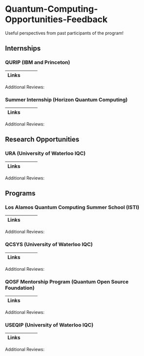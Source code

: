 # Quantum-Computing-Opportunities-Feedback
Useful perspectives from past participants of the program!

## Internships
### QURIP (IBM and Princeton)
|Links|  |   |   |
| :--: | :--: | :--: | :--: |

Additional Reviews:

### Summer Internship (Horizon Quantum Computing)
|Links|  |   |   |
| :--: | :--: | :--: | :--: |

Additional Reviews:


## Research Opportunities
### URA (University of Waterloo IQC)
|Links|  |   |   |
| :--: | :--: | :--: | :--: |

Additional Reviews:


## Programs
### Los Alamos Quantum Computing Summer School (ISTI)
|Links|  |   |   |
| :--: | :--: | :--: | :--: |

Additional Reviews:

### QCSYS (University of Waterloo IQC)
|Links|  |   |   |
| :--: | :--: | :--: | :--: |

Additional Reviews:


### QOSF Mentorship Program (Quantum Open Source Foundation)
|Links|  |   |   |
| :--: | :--: | :--: | :--: |

Additional Reviews:

### USEQIP (University of Waterloo IQC)
|Links|  |   |   |
| :--: | :--: | :--: | :--: |

Additional Reviews:





